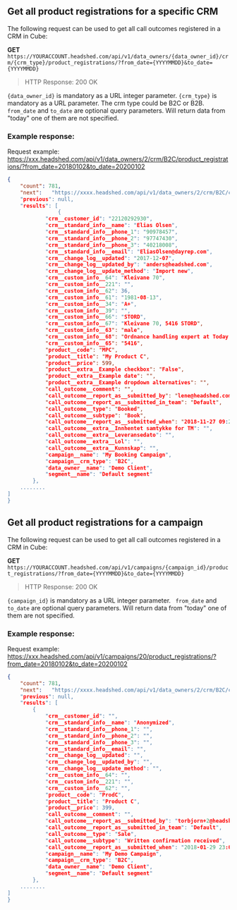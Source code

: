 ## Get all product registrations for a specific CRM

The following request can be used to get all call outcomes registered in a CRM in Cube:

**GET** ```https://YOURACCOUNT.headshed.com/api/v1/data_owners/{data_owner_id}/crm/{crm_type}/product_registrations/?from_date={YYYYMMDD}&to_date={YYYYMMDD}```

> HTTP Response: 200 OK

` {data_owner_id} ` is mandatory as a URL integer parameter. 
` {crm_type} ` is mandatory as a URL parameter. The crm type could be B2C or B2B.
` from_date` and ` to_date ` are optional query parameters. Will return data from "today" one of them are not specified.


### Example response:
Request example: https://xxx.headshed.com/api/v1/data_owners/2/crm/B2C/product_registrations/?from_date=20180102&to_date=20200102

```json  
{
    "count": 781,
    "next":   "https://xxxx.headshed.com/api/v1/data_owners/2/crm/B2C/call_outcomes/?from_date=20200212&to_date=20200212,
    "previous": null,
    "results": [
                {
            "crm__customer_id": "22120292930",
            "crm__standard_info__name": "Elias Olsen",
            "crm__standard_info__phone_1": "90978457",
            "crm__standard_info__phone_2": "97747430",
            "crm__standard_info__phone_3": "40218008",
            "crm__standard_info__email": "EliasOlsen@dayrep.com",
            "crm__change_log__updated": "2017-12-07",
            "crm__change_log__updated_by": "anders@headshed.com",
            "crm__change_log__update_method": "Import new",
            "crm__custom_info__64": "Kleivane 70",
            "crm__custom_info__221": "",
            "crm__custom_info__62": 36,
            "crm__custom_info__61": "1981-08-13",
            "crm__custom_info__34": "A+",
            "crm__custom_info__39": "",
            "crm__custom_info__66": "STORD",
            "crm__custom_info__67": "Kleivane 70, 5416 STORD",
            "crm__custom_info__63": "male",
            "crm__custom_info__68": "Ordnance handling expert at Today's Man",
            "crm__custom_info__65": "5416",
            "product__code": "MPC",
            "product__title": "My Product C",
            "product__price": 599,
            "product__extra__Example checkbox": "False",
            "product__extra__Example date": "",
            "product__extra__Example dropdown alternatives": "",
            "call_outcome__comment": "",
            "call_outcome__report_as__submitted_by": "lene@headshed.com",
            "call_outcome__report_as__submitted_in_team": "Default",
            "call_outcome__type": "Booked",
            "call_outcome__subtype": "Book",
            "call_outcome__report_as__submitted_when": "2018-11-27 09:24",
            "call_outcome__extra__Innhentet samtykke for TM": "",
            "call_outcome__extra__Leveransedato": "",
            "call_outcome__extra__Lol": "",
            "call_outcome__extra__Kunnskap": "",
            "campaign__name": "My Booking Campaign",
            "campaign__crm_type": "B2C",
            "data_owner__name": "Demo Client",
            "segment__name": "Default segment"
        },
    ........
]
}
  ```
  
  
  ## Get all product registrations for a campaign

The following request can be used to get all call outcomes registered in a CRM in Cube:

**GET** ```https://YOURACCOUNT.headshed.com/api/v1/campaigns/{campaign_id}/product_registrations/?from_date={YYYYMMDD}&to_date={YYYYMMDD}```

> HTTP Response: 200 OK

` {campaign_id} ` is mandatory as a URL integer parameter. 
` from_date` and ` to_date ` are optional query parameters. Will return data from "today" one of them are not specified.


### Example response:
Request example: https://xxx.headshed.com/api/v1/campaigns/20/product_registrations/?from_date=20180102&to_date=20200102

```json  
{
    "count": 781,
    "next":   "https://xxxx.headshed.com/api/v1/data_owners/2/crm/B2C/call_outcomes/?from_date=20200212&to_date=20200212,
    "previous": null,
    "results": [
        {
            "crm__customer_id": "",
            "crm__standard_info__name": "Anonymized",
            "crm__standard_info__phone_1": "",
            "crm__standard_info__phone_2": "",
            "crm__standard_info__phone_3": "",
            "crm__standard_info__email": "",
            "crm__change_log__updated": "",
            "crm__change_log__updated_by": "",
            "crm__change_log__update_method": "",
            "crm__custom_info__64": "",
            "crm__custom_info__221": "",
            "crm__custom_info__62": "",
            "product__code": "ProdC",
            "product__title": "Product C",
            "product__price": 399,
            "call_outcome__comment": "",
            "call_outcome__report_as__submitted_by": "torbjorn+2@headshed.com",
            "call_outcome__report_as__submitted_in_team": "Default",
            "call_outcome__type": "Sale",
            "call_outcome__subtype": "Written confirmation received",
            "call_outcome__report_as__submitted_when": "2018-01-29 23:04",
            "campaign__name": "My Demo Campaign",
            "campaign__crm_type": "B2C",
            "data_owner__name": "Demo Client",
            "segment__name": "Default segment"
        },
    ........
]
}
  ```

